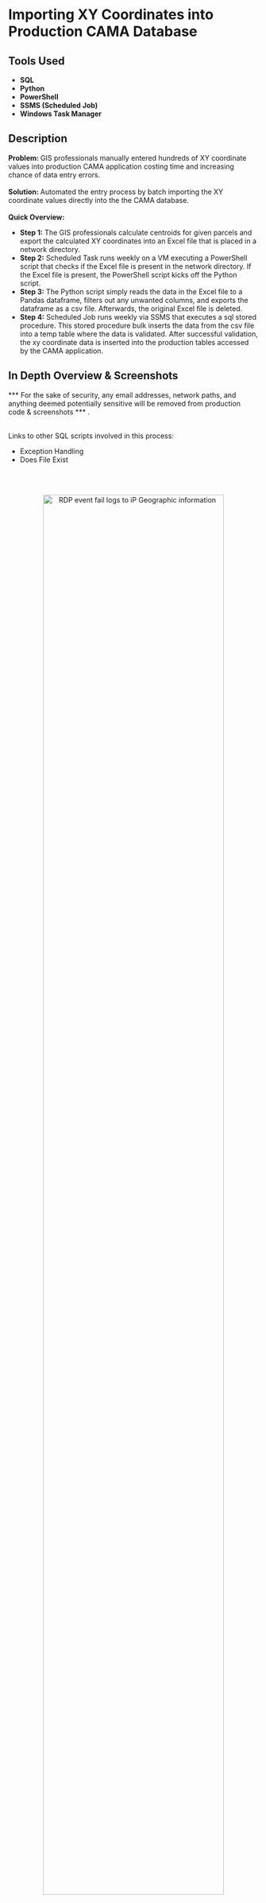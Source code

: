 <h1>Importing XY Coordinates into Production CAMA Database</h1>

<h2>Tools Used</h2>

- <b>SQL</b>
- <b>Python</b>
- <b>PowerShell</b>
- <b>SSMS (Scheduled Job)</b>
- <b>Windows Task Manager</b>

<h2>Description</h2>

<b> Problem: </b> GIS professionals manually entered hundreds of XY coordinate values into production CAMA application costing time and increasing chance of data entry errors. 
<br><br>
 <b> Solution: </b> Automated the entry process by batch importing the XY coordinate values directly into the the CAMA database.
 <br><br>
<b> Quick Overview:  </b>
 
  - <b>Step 1:</b> The GIS professionals calculate centroids for given parcels and export the calculated XY coordinates into an Excel file that is placed in a network directory.
  - <b>Step 2:</b> Scheduled Task runs weekly on a VM executing a PowerShell script that checks if the Excel file is present in the network directory. If the Excel file is present, the PowerShell script kicks off the Python script.
  - <b>Step 3:</b> The Python script simply reads the data in the Excel file to a Pandas dataframe, filters out any unwanted columns, and exports the dataframe as a csv file. Afterwards, the original Excel file is deleted.
  - <b>Step 4:</b> Scheduled Job runs weekly via SSMS that executes a sql stored procedure. This stored procedure bulk inserts the data from the csv file into a temp table where the data is validated. After successful validation, the xy coordinate data is inserted into the production tables accessed by the CAMA application.

<h2>In Depth Overview & Screenshots</h2>
*** For the sake of security, any email addresses, network paths, and anything deemed potentially sensitive will be removed from production code & screenshots *** .
<br />
<br />

Links to other SQL scripts involved in this process:
- Exception Handling
- Does File Exist
<br />
<br />

<p align="center">
<img src="https://i.imgur.com/3d3CEwZ.png" height="85%" width="85%" alt="RDP event fail logs to iP Geographic information"/>
</p>

<h2>Attacks from China coming in; Custom logs being output with geodata</h2>

<p align="center">
<img src="https://i.imgur.com/LhDCRz4.jpeg" height="85%" width="85%" alt="Image Analysis Dataflow"/>
</p>

<h2>World map of incoming attacks after 24 hours (built custom logs including geodata)</h2>

<p align="center">
<img src="https://i.imgur.com/krRFrK5.png" height="85%" width="85%" alt="Image Analysis Dataflow"/>
</p>


<!--
 ```diff
- text in red
+ text in green
! text in orange
# text in gray
@@ text in purple (and bold)@@
```
--!>

